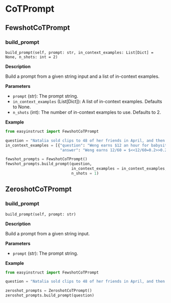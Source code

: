 # CoTPrompt

## FewshotCoTPrompt

### build_prompt

`build_prompt(self, prompt: str, in_context_examples: List[Dict] = None, n_shots: int = 2)`

**Description**

Build a prompt from a given string input and a list of in-context examples.

**Parameters**

- `prompt` (str): The prompt string.
- `in_context_examples` (List[Dict]): A list of in-context examples. Defaults to None.
- `n_shots` (int): The number of in-context examples to use. Defaults to 2.

**Example**

```python
from easyinstruct import FewshotCoTPrompt

question = "Natalia sold clips to 48 of her friends in April, and then she sold half as many clips in May. How many clips did Natalia sell altogether in April and May?"
in_context_examples = [{"question": "Weng earns $12 an hour for babysitting. Yesterday, she just did 50 minutes of babysitting. How much did she earn?", 
                        "answer": "Weng earns 12/60 = $<<12/60=0.2>>0.2 per minute.\nWorking 50 minutes, she earned 0.2 x 50 = $<<0.2*50=10>>10.\n#### 10"}]

fewshot_prompts = FewshotCoTPrompt()
fewshot_prompts.build_prompt(question, 
                             in_context_examples = in_context_examples, 
                             n_shots = 1)
```

## ZeroshotCoTPrompt

### build_prompt

`build_prompt(self, prompt: str)`

**Description**

Build a prompt from a given string input.

**Parameters**

- `prompt` (str): The prompt string.

**Example**

```python
from easyinstruct import FewshotCoTPrompt

question = "Natalia sold clips to 48 of her friends in April, and then she sold half as many clips in May. How many clips did Natalia sell altogether in April and May?"

zeroshot_prompts = ZeroshotCoTPrompt()
zeroshot_prompts.build_prompt(question)
```